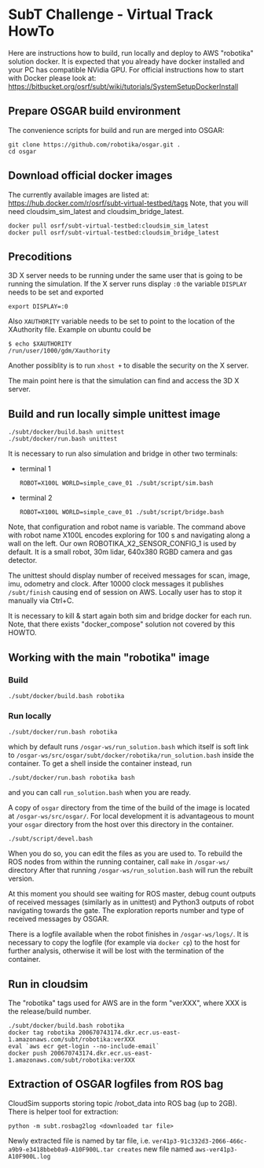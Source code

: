 # SubT Challenge - Virtual Track HowTo

Here are instructions how to build, run locally and deploy to AWS "robotika" solution docker.
It is expected that you already have docker installed and your PC has compatible NVidia GPU.
For official instructions how to start with Docker please look at:
  https://bitbucket.org/osrf/subt/wiki/tutorials/SystemSetupDockerInstall


## Prepare OSGAR build environment
The convenience scripts for build and run are merged into OSGAR:
```
git clone https://github.com/robotika/osgar.git .
cd osgar
```

## Download official docker images
The currently available images are listed at:
  https://hub.docker.com/r/osrf/subt-virtual-testbed/tags
Note, that you will need cloudsim_sim_latest and cloudsim_bridge_latest.
```
docker pull osrf/subt-virtual-testbed:cloudsim_sim_latest
docker pull osrf/subt-virtual-testbed:cloudsim_bridge_latest
```

## Precoditions

3D X server needs to be running under the same user that is going to be running the simulation.
If the X server runs display `:0` the variable `DISPLAY` needs to be set and exported
```
export DISPLAY=:0
```
Also `XAUTHORITY` variable needs to be set to point to the location of the XAuthority file. Example on
ubuntu could be
```
$ echo $XAUTHORITY
/run/user/1000/gdm/Xauthority
```
Another possiblity is to run `xhost +` to disable the security on the X server.

The main point here is that the simulation can find and access the 3D X server.

## Build and run locally simple unittest image
```
./subt/docker/build.bash unittest
./subt/docker/run.bash unittest
```
It is necessary to run also simulation and bridge in other two terminals:
- terminal 1
    ```
    ROBOT=X100L WORLD=simple_cave_01 ./subt/script/sim.bash
    ```

- terminal 2
    ```
    ROBOT=X100L WORLD=simple_cave_01 ./subt/script/bridge.bash
    ```

Note, that configuration and robot name is variable. The command above with
robot name X100L encodes exploring for 100 s and navigating
along a wall on the left. Our own ROBOTIKA_X2_SENSOR_CONFIG_1 is used by default. It is
a small robot, 30m lidar, 640x380 RGBD camera and gas detector.

The unittest should display number of received messages for scan, image, imu, odometry and clock. After 10000 clock
messages it publishes `/subt/finish` causing end of session on AWS. Locally user has to stop it manually via Ctrl+C.

It is necessary to kill & start again both sim and bridge docker for each run. Note, that there exists "docker_compose"
solution not covered by this HOWTO.


## Working with the main "robotika" image

### Build
```
./subt/docker/build.bash robotika
```

### Run locally

```commandline
./subt/docker/run.bash robotika
```
which by default runs `/osgar-ws/run_solution.bash` which itself is soft link to
`/osgar-ws/src/osgar/subt/docker/robotika/run_solution.bash` inside the container.
To get a shell inside the container instead, run
```commandline
./subt/docker/run.bash robotika bash
```
and you can call `run_solution.bash` when you are ready.

A copy of `osgar` directory from the time of the build of the image is located
at `/osgar-ws/src/osgar/`. For local development it is advantageous
to mount your `osgar` directory from the host over this directory in the container.

```commandline
./subt/script/devel.bash
```

When you do so, you can edit the files as you are used to. To rebuild the ROS
nodes from within the running container, call `make` in `/osgar-ws/` directory
After that running `/osgar-ws/run_solution.bash` will run the rebuilt version.

At this moment you should see waiting for ROS master, debug count outputs of received messages
(similarly as in unittest) and Python3 outputs of robot navigating towards the gate. The exploration reports
number and type of received messages by OSGAR.

There is a logfile available when the robot finishes in `/osgar-ws/logs/`.
It is necessary to copy the logfile (for example
via `docker cp`) to the host for further analysis, otherwise
it will be lost with the termination of the container.


## Run in cloudsim

The "robotika" tags used for AWS are in the form "verXXX", where XXX is the release/build number.

```
./subt/docker/build.bash robotika
docker tag robotika 200670743174.dkr.ecr.us-east-1.amazonaws.com/subt/robotika:verXXX
eval `aws ecr get-login --no-include-email`
docker push 200670743174.dkr.ecr.us-east-1.amazonaws.com/subt/robotika:verXXX
```

## Extraction of OSGAR logfiles from ROS bag

CloudSim supports storing topic /robot_data into ROS bag (up to 2GB). There is helper tool for extraction:
```
python -m subt.rosbag2log <downloaded tar file>
```

Newly extracted file is named by tar file, i.e. `ver41p3-91c332d3-2066-466c-a9b9-e3418bbeb0a9-A10F900L.tar creates`
new file named `aws-ver41p3-A10F900L.log`
